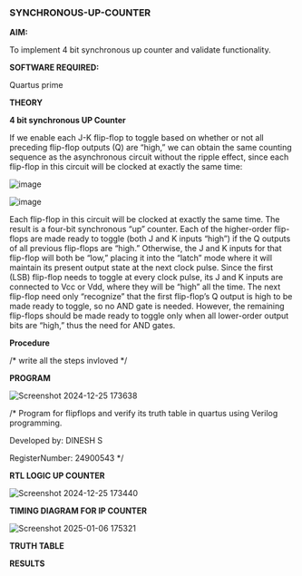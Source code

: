 ### SYNCHRONOUS-UP-COUNTER

**AIM:**

To implement 4 bit synchronous up counter and validate functionality.

**SOFTWARE REQUIRED:**

Quartus prime

**THEORY**

**4 bit synchronous UP Counter**

If we enable each J-K flip-flop to toggle based on whether or not all preceding flip-flop outputs (Q) are “high,” we can obtain the same counting sequence as the asynchronous circuit without the ripple effect, since each flip-flop in this circuit will be clocked at exactly the same time:

![image](https://github.com/naavaneetha/SYNCHRONOUS-UP-COUNTER/assets/154305477/d5db3fa0-e413-404c-b80e-b2f39d82e7e8)


![image](https://github.com/naavaneetha/SYNCHRONOUS-UP-COUNTER/assets/154305477/52cb61eb-d04b-442d-810c-31185a68410b)

Each flip-flop in this circuit will be clocked at exactly the same time.
The result is a four-bit synchronous “up” counter. Each of the higher-order flip-flops are made ready to toggle (both J and K inputs “high”) if the Q outputs of all previous flip-flops are “high.”
Otherwise, the J and K inputs for that flip-flop will both be “low,” placing it into the “latch” mode where it will maintain its present output state at the next clock pulse.
Since the first (LSB) flip-flop needs to toggle at every clock pulse, its J and K inputs are connected to Vcc or Vdd, where they will be “high” all the time.
The next flip-flop need only “recognize” that the first flip-flop’s Q output is high to be made ready to toggle, so no AND gate is needed.
However, the remaining flip-flops should be made ready to toggle only when all lower-order output bits are “high,” thus the need for AND gates.

**Procedure**

/* write all the steps invloved */

**PROGRAM**

![Screenshot 2024-12-25 173638](https://github.com/user-attachments/assets/04e97986-cd3b-49c8-9fc7-1c0c70ca1c8f)

/* Program for flipflops and verify its truth table in quartus using Verilog programming. 

Developed by: DINESH S

RegisterNumber: 24900543
*/

**RTL LOGIC UP COUNTER**

![Screenshot 2024-12-25 173440](https://github.com/user-attachments/assets/003210ef-15fe-47b0-9871-2415e76ba3dd)

**TIMING DIAGRAM FOR IP COUNTER**


![Screenshot 2025-01-06 175321](https://github.com/user-attachments/assets/7f6b0f48-3daa-4166-af75-492fbc17e740)


**TRUTH TABLE**



**RESULTS**
